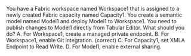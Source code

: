 You have a Fabric workspace named Workspace1 that is assigned to a newly created Fabric capacity named Capacity1.
You create a semantic model named Model1 and deploy Model1 to Workspace1.
You need to publish changes to Model1 directly from Tabular Editor.
What should you do?
A. For Workspace1, create a managed private endpoint.
B. For Workspace1, enable Git integration. (correct)
C. For Capacity1, set XMLA Endpoint to Read Write.
D. For Model1, enable external sharing.
